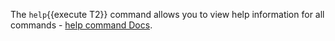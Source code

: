 The `help`{{execute T2}} command allows you to view help information for all commands - [help command Docs](https://arthas.aliyun.com/en/doc/help.html).
